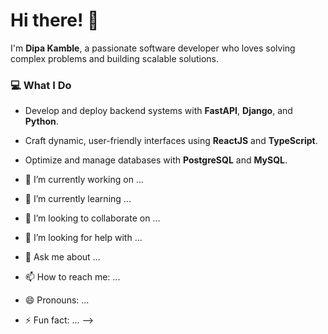 # Hi there! 👋

I'm **Dipa Kamble**, a passionate software developer who loves solving complex problems and building scalable solutions.

### 💻 What I Do
- Develop and deploy backend systems with **FastAPI**, **Django**, and **Python**.
- Craft dynamic, user-friendly interfaces using **ReactJS** and **TypeScript**.
- Optimize and manage databases with **PostgreSQL** and **MySQL**.

- 🔭 I’m currently working on ...
- 🌱 I’m currently learning ...
- 👯 I’m looking to collaborate on ...
- 🤔 I’m looking for help with ...
- 💬 Ask me about ...
- 📫 How to reach me: ...
- 😄 Pronouns: ...
- ⚡ Fun fact: ...
-->

